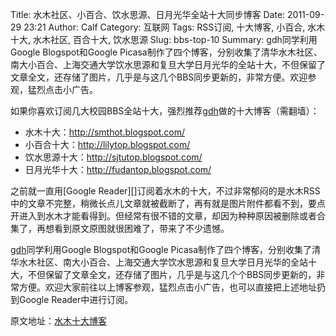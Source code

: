 Title: 水木社区、小百合、饮水思源、日月光华全站十大同步博客
Date: 2011-09-29 23:21
Author: Calf
Category: 互联网
Tags: RSS订阅, 十大博客, 小百合, 水木十大, 水木社区, 百合十大, 饮水思源
Slug: bbs-top-10
Summary: gdh同学利用Google Blogspot和Google Picasa制作了四个博客，分别收集了清华水木社区、南大小百合、上海交通大学饮水思源和复旦大学日月光华的全站十大，不但保留了文章全文，还存储了图片，几乎是与这几个BBS同步更新的，非常方便。欢迎参观，猛烈点击小广告。

如果你喜欢订阅几大校园BBS全站十大，强烈推荐[gdh][]做的十大博客（需翻墙）：

-   水木十大：<http://smthot.blogspot.com/>
-   小百合十大：<http://lilytop.blogspot.com/>
-   饮水思源十大：<http://sjtutop.blogspot.com/>
-   日月光华十大：<http://fudantop.blogspot.com/>

<div>
<!--more-->

</div>
之前就一直用[Google
Reader][]订阅着水木的十大，不过非常郁闷的是水木RSS中的文章不完整，稍微长点儿文章就被截断了，再有就是图片附件都看不到，要点开进入到水木才能看得到。但经常有很不错的文章，却因为种种原因被删除或者合集了，再想看到原文原图就很困难了，带来了不少遗憾。

[gdh][]同学利用Google Blogspot和Google
Picasa制作了四个博客，分别收集了清华水木社区、南大小百合、上海交通大学饮水思源和复旦大学日月光华的全站十大，不但保留了文章全文，还存储了图片，几乎是与这几个个BBS同步更新的，非常方便。欢迎大家前往以上博客参观，猛烈点击小广告，也可以直接把上述地址扔到Google
Reader中进行订阅。

原文地址：[水木十大博客][]

  [gdh]: http://www.truevue.org/
  [Google Reader]: https://www.google.com/reader
  [水木十大博客]: http://www.truevue.org/web/smth-top-10-smthot

